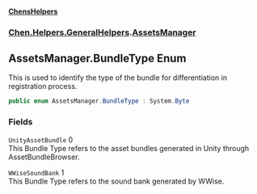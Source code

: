 
#### [ChensHelpers](./index 'index')

### [Chen.Helpers.GeneralHelpers](./Chen-Helpers-GeneralHelpers 'Chen.Helpers.GeneralHelpers').[AssetsManager](./Chen-Helpers-GeneralHelpers-AssetsManager 'Chen.Helpers.GeneralHelpers.AssetsManager')

## AssetsManager.BundleType Enum
This is used to identify the type of the bundle for differentiation in registration process.  
```csharp
public enum AssetsManager.BundleType : System.Byte
```

### Fields
<a name='Chen-Helpers-GeneralHelpers-AssetsManager-BundleType-UnityAssetBundle'></a>
`UnityAssetBundle` 0  
This Bundle Type refers to the asset bundles generated in Unity through AssetBundleBrowser.  
  
<a name='Chen-Helpers-GeneralHelpers-AssetsManager-BundleType-WWiseSoundBank'></a>
`WWiseSoundBank` 1  
This Bundle Type refers to the sound bank generated by WWise.  
  
